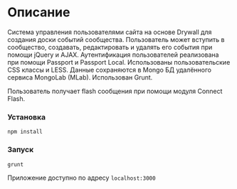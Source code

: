 # Описание

Система управления пользователями сайта на основе Drywall для создания доски событий сообщества. Пользователь может вступить в сообщество, создавать, редактировать и удалять его события при помощи jQuery и AJAX. Аутентификация пользователей реализована при помощи Passport и Passport Local. Использованы пользовательские CSS классы и LESS. Данные сохраняются в Mongo БД удалённого сервиса MongoLab (MLab).
Использован Grunt.

Пользователь получает flash сообщения при помощи модуля Connect Flash.



### Установка


`npm install`



### Запуск


`grunt`



Приложение доступно по адресу `localhost:3000`
